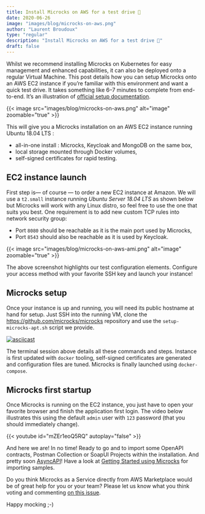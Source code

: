 ```yaml
---
title: Install Microcks on AWS for a test drive 🧪
date: 2020-06-26
image: "images/blog/microcks-on-aws.png"
author: "Laurent Broudoux"
type: "regular"
description: "Install Microcks on AWS for a test drive 🧪"
draft: false
---
```


Whilst we recommend installing Microcks on Kubernetes for easy management and enhanced capabilities, it can also be deployed onto a regular Virtual Machine. This post details how you can setup Microcks onto an AWS EC2 instance if you’re familiar with this environment and want a quick test drive. It takes something like 6–7 minutes to complete from end-to-end. It’s an illustration of [official setup documentation](https://microcks.io/documentation/installing/docker-compose/#server-installation).

{{< image src="images/blog/microcks-on-aws.png" alt="image" zoomable="true" >}}

This will give you a Microcks installation on an AWS EC2 instance running Ubuntu 18.04 LTS :

* all-in-one install : Microcks, Keycloak and MongoDB on the same box,
* local storage mounted through Docker volumes,
* self-signed certificates for rapid testing.

## EC2 instance launch

First step is— of course — to order a new EC2 instance at Amazon. We will use a `t2.small` instance running *Ubuntu Server 18.04 LTS* as shown below but Microcks will work with any Linux distro, so feel free to use the one that suits you best. One requirement is to add new custom TCP rules into network security group:

* Port `8080` should be reachable as it is the main port used by Microcks,
* Port `8543` should also be reachable as it is used by Keycloak.

{{< image src="images/blog/microcks-on-aws-ami.png" alt="image" zoomable="true" >}}

The above screenshot highlights our test configuration elements. Configure your access method with your favorite SSH key and launch your instance!

## Microcks setup

Once your instance is up and running, you will need its public hostname at hand for setup. Just SSH into the running VM, clone the https://github.com/microcks/microcks repository and use the `setup-microcks-apt.sh` script we provide.

[![asciicast](https://asciinema.org/a/342055.png)](https://asciinema.org/a/342055)

The terminal session above details all these commands and steps. Instance is first updated with `docker` tooling, self-signed certificates are generated and configuration files are tuned. Microcks is finally launched using `docker-compose`.

## Microcks first startup

Once Microcks is running on the EC2 instance, you just have to open your favorite browser and finish the application first login. The video below illustrates this using the default `admin` user with `123` password (that you should immediately change).

{{< youtube id="mZEr1eoQ5RQ" autoplay="false" >}}

And here we are! In no time! Ready to go and to import some OpenAPI contracts, Postman Collection or SoapUI Projects within the installation. And pretty soon [AsyncAPI](https://youtu.be/uZaWAekvUz4)! Have a look at [Getting Started using Microcks](https://microcks.io/documentation/getting-started/#using-microcks) for importing samples.

Do you think Microcks as a Service directly from AWS Marketplace would be of great help for you or your team? Please let us know what you think voting and commenting [on this issue](https://github.com/microcks/microcks/issues/232).

Happy mocking ;-)